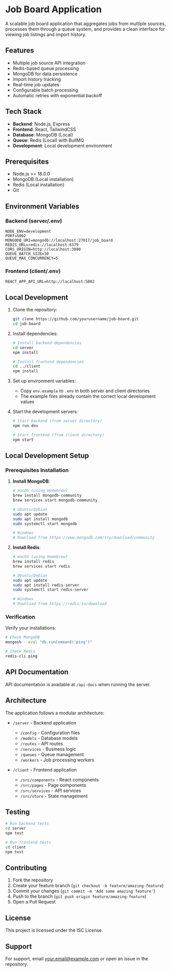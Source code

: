 # Job Board Application

A scalable job board application that aggregates jobs from multiple sources, processes them through a queue system, and provides a clean interface for viewing job listings and import history.

## Features

- Multiple job source API integration
- Redis-based queue processing
- MongoDB for data persistence
- Import history tracking
- Real-time job updates
- Configurable batch processing
- Automatic retries with exponential backoff

## Tech Stack

- **Backend**: Node.js, Express
- **Frontend**: React, TailwindCSS
- **Database**: MongoDB (Local)
- **Queue**: Redis (Local) with BullMQ
- **Development**: Local development environment

## Prerequisites

- Node.js >= 18.0.0
- MongoDB (Local installation)
- Redis (Local installation)
- Git

## Environment Variables

### Backend (server/.env)

```env
NODE_ENV=development
PORT=5002
MONGODB_URI=mongodb://localhost:27017/job_board
REDIS_URL=redis://localhost:6379
CORS_ORIGIN=http://localhost:3000
QUEUE_BATCH_SIZE=10
QUEUE_MAX_CONCURRENCY=5
```

### Frontend (client/.env)

```env
REACT_APP_API_URL=http://localhost:5002
```

## Local Development

1. Clone the repository:
   ```bash
   git clone https://github.com/yourusername/job-board.git
   cd job-board
   ```

2. Install dependencies:
   ```bash
   # Install backend dependencies
   cd server
   npm install

   # Install frontend dependencies
   cd ../client
   npm install
   ```

3. Set up environment variables:
   - Copy `env.example` to `.env` in both server and client directories
   - The example files already contain the correct local development values

4. Start the development servers:
   ```bash
   # Start backend (from server directory)
   npm run dev

   # Start frontend (from client directory)
   npm start
   ```

## Local Development Setup

### Prerequisites Installation

1. **Install MongoDB**:
   ```bash
   # macOS (using Homebrew)
   brew install mongodb-community
   brew services start mongodb-community
   
   # Ubuntu/Debian
   sudo apt update
   sudo apt install mongodb
   sudo systemctl start mongodb
   
   # Windows
   # Download from https://www.mongodb.com/try/download/community
   ```

2. **Install Redis**:
   ```bash
   # macOS (using Homebrew)
   brew install redis
   brew services start redis
   
   # Ubuntu/Debian
   sudo apt update
   sudo apt install redis-server
   sudo systemctl start redis-server
   
   # Windows
   # Download from https://redis.io/download
   ```

### Verification

Verify your installations:
```bash
# Check MongoDB
mongosh --eval "db.runCommand('ping')"

# Check Redis
redis-cli ping
```

## API Documentation

API documentation is available at `/api-docs` when running the server.

## Architecture

The application follows a modular architecture:

- `/server` - Backend application
  - `/config` - Configuration files
  - `/models` - Database models
  - `/routes` - API routes
  - `/services` - Business logic
  - `/queues` - Queue management
  - `/workers` - Job processing workers

- `/client` - Frontend application
  - `/src/components` - React components
  - `/src/pages` - Page components
  - `/src/services` - API services
  - `/src/store` - State management

## Testing

```bash
# Run backend tests
cd server
npm test

# Run frontend tests
cd client
npm test
```

## Contributing

1. Fork the repository
2. Create your feature branch (`git checkout -b feature/amazing-feature`)
3. Commit your changes (`git commit -m 'Add some amazing feature'`)
4. Push to the branch (`git push origin feature/amazing-feature`)
5. Open a Pull Request

## License

This project is licensed under the ISC License.

## Support

For support, email your.email@example.com or open an issue in the repository.